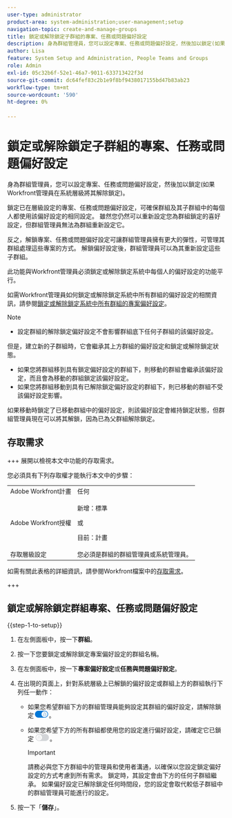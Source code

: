 ```yaml
---
user-type: administrator
product-area: system-administration;user-management;setup
navigation-topic: create-and-manage-groups
title: 鎖定或解除鎖定子群組的專案、任務或問題偏好設定
description: 身為群組管理員，您可以設定專案、任務或問題偏好設定，然後加以鎖定(如果Workfront管理員在系統層級將其解除鎖定)。
author: Lisa
feature: System Setup and Administration, People Teams and Groups
role: Admin
exl-id: 05c32b6f-52e1-46a7-9011-633713422f3d
source-git-commit: dc64fef83c2b1e9f8bf9438017155bd47b83ab23
workflow-type: tm+mt
source-wordcount: '590'
ht-degree: 0%

---
```


# 鎖定或解除鎖定子群組的專案、任務或問題偏好設定

身為群組管理員，您可以設定專案、任務或問題偏好設定，然後加以鎖定(如果Workfront管理員在系統層級將其解除鎖定)。

鎖定已在層級設定的專案、任務或問題偏好設定，可確保群組及其子群組中的每個人都使用該偏好設定的相同設定。 雖然您仍然可以重新設定您為群組鎖定的喜好設定，但群組管理員無法為群組重新設定它。

反之，解鎖專案、任務或問題偏好設定可讓群組管理員擁有更大的彈性，可管理其群組處理這些專案的方式。 解鎖偏好設定後，群組管理員可以為其重新設定這些子群組。

此功能與Workfront管理員必須鎖定或解除鎖定系統中每個人的偏好設定的功能平行。

如需Workfront管理員如何鎖定或解除鎖定系統中所有群組的偏好設定的相關資訊，請參閱[鎖定或解除鎖定系統中所有群組的專案偏好設定](../../../administration-and-setup/set-up-workfront/configure-system-defaults/lock-or-unlock-project-preferences-for-groups-system.md)。

<!--
<p data-mc-conditions="QuicksilverOrClassic.Draft mode">Unlike other Lock/Unlock articles that start just like this one, we need the steps here. In other areas, the lock/unlock step is part of the article about setting preferences or creating statuses.</p>
-->

>[!NOTE]
>
>* 設定群組的解除鎖定偏好設定不會影響群組底下任何子群組的該偏好設定。
>
>  但是，建立新的子群組時，它會繼承其上方群組的偏好設定和鎖定或解除鎖定狀態。
>
>* 如果您將群組移到具有鎖定偏好設定的群組下，則移動的群組會繼承該偏好設定，而且會為移動的群組鎖定該偏好設定。
>* 如果您將群組移動到具有已解除鎖定偏好設定的群組下，則已移動的群組不受該偏好設定影響。
>
>  如果移動時鎖定了已移動群組中的偏好設定，則該偏好設定會維持鎖定狀態，但群組管理員現在可以將其解鎖，因為已為父群組解除鎖定。

## 存取需求

+++ 展開以檢視本文中功能的存取需求。

您必須具有下列存取權才能執行本文中的步驟：

<table style="table-layout:auto"> 
 <col> 
 <col> 
 <tbody> 
  <tr> 
   <td role="rowheader">Adobe Workfront計畫</td> 
   <td>任何</td> 
  </tr> 
  <tr> 
  <tr> 
   <td role="rowheader">Adobe Workfront授權</td> 
   <td><p>新增：標準</p>
       <p>或</p>
       <p>目前：計畫</p></td>
  </tr> 
  </tr> 
  <tr> 
   <td role="rowheader">存取層級設定</td> 
   <td>您必須是群組的群組管理員或系統管理員。</td>
  </tr> 
 </tbody> 
</table>

如需有關此表格的詳細資訊，請參閱Workfront檔案中的[存取需求](/help/quicksilver/administration-and-setup/add-users/access-levels-and-object-permissions/access-level-requirements-in-documentation.md)。

+++

## 鎖定或解除鎖定群組專案、任務或問題偏好設定

{{step-1-to-setup}}

1. 在左側面板中，按一下&#x200B;**群組**。
1. 按一下您要鎖定或解除鎖定專案偏好設定的群組名稱。
1. 在左側面板中，按一下&#x200B;**專案偏好設定**&#x200B;或&#x200B;**任務與問題偏好設定**。

1. 在出現的頁面上，針對系統層級上已解鎖的偏好設定或群組上方的群組執行下列任一動作：

   * 如果您希望群組下方的群組管理員能夠設定其群組的偏好設定，請解除鎖定![](assets/unlock-toggle-button.png)。
   * 如果您希望下方的所有群組都使用您的設定進行偏好設定，請確定它已鎖定![](assets/lock-toggle-button.png)。

     >[!IMPORTANT]
     >
     >請務必與您下方群組中的管理員和使用者溝通，以確保以您設定鎖定偏好設定的方式考慮到所有需求。 鎖定時，其設定會由下方的任何子群組繼承。 如果偏好設定已解除鎖定任何時間段，您的設定會取代較低子群組中的群組管理員可能進行的設定。

1. 按一下「**儲存**」。
